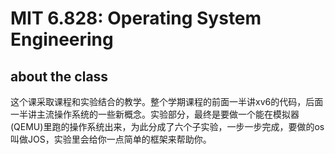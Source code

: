 # MIT 6.828: Operating System Engineering
## about the class
这个课采取课程和实验结合的教学。整个学期课程的前面一半讲xv6的代码，后面一半讲主流操作系统的一些新概念。实验部分，最终是要做一个能在模拟器(QEMU)里跑的操作系统出来，为此分成了六个子实验，一步一步完成，要做的os叫做JOS，实验里会给你一点简单的框架来帮助你。


